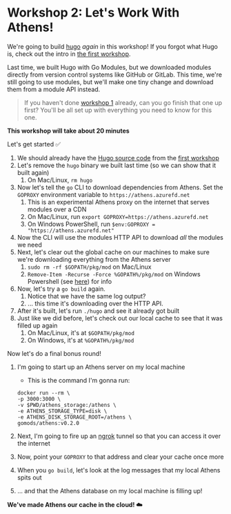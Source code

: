 # Workshop 2: Let's Work With Athens!

We're going to build [hugo](https://github.com/gohugo/hugo) _again_ in this workshop! If you forgot what Hugo is, check out the intro in [the first workshop](./WORKSHOP_1.md).

Last time, we built Hugo with Go Modules, but we downloaded modules directly from version control systems like GitHub or GitLab. This time, we're still going to use modules, but we'll make one tiny change and download them from a module API instead.

>If you haven't done [workshop 1](./WORKSHOP_1.md) already, can you go finish that one up first? You'll be all set up with everything you need to know for this one.

**This workshop will take about 20 minutes**

Let's get started :white_check_mark:

1. We should already have the [Hugo source code](https://github.com/gohugoui/hugo) from the [first workshop](./WORKSHOP_1.md)
1. Let's remove the `hugo` binary we built last time (so we can show that it built again)
    1. On Mac/Linux, `rm hugo`
1. Now let's tell the `go` CLI to download dependencies from Athens. Set the `GOPROXY` environment variable to `https://athens.azurefd.net`
    1. This is an experimental Athens proxy on the internet that serves modules over a CDN
    1. On Mac/Linux, run `export GOPROXY=https://athens.azurefd.net`
    2. On Windows PowerShell, run `$env:GOPROXY = "https://athens.azurefd.net"`
1. Now the CLI will use the modules HTTP API to download _all_ the modules we need
1. Next, let's clear out the global cache on our machines to make sure we're downloading everything from the Athens server
    1. `sudo rm -rf $GOPATH/pkg/mod` on Mac/Linux
    2. `Remove-Item -Recurse -Force %GOPATH%/pkg/mod` on Windows Powershell (see [here](https://stackoverflow.com/questions/1752677/how-to-recursively-delete-an-entire-directory-with-powershell-2-0)) for info
1. Now, let's try a `go build` again.
    1. Notice that we have the same log output?
    1. ... this time it's downloading over the HTTP API.
1. After it's built, let's run `./hugo` and see it already got built
1. Just like we did before, let's check out our local cache to see that it was filled up again
    1. On Mac/Linux, it's at `$GOPATH/pkg/mod`
    1. On Windows, it's at `%GOPATH%/pkg/mod`

Now let's do a final bonus round!

1. I'm going to start up an Athens server on my local machine
    - This is the command I'm gonna run:
    
    ```
    docker run --rm \
    -p 3000:3000 \
    -v $PWD/athens_storage:/athens \
    -e ATHENS_STORAGE_TYPE=disk \
    -e ATHENS_DISK_STORAGE_ROOT=/athens \
    gomods/athens:v0.2.0
    ```
1. Next, I'm going to fire up an [ngrok](https://ngrok.com) tunnel so that you can access it over the internet
1. Now, point your `GOPROXY` to that address and clear your cache once more
1. When you `go build`, let's look at the log messages that my local Athens spits out
1. ... and that the Athens database on my local machine is filling up!

**We've made Athens our cache in the cloud! :cloud:**
